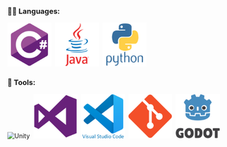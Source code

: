 ### :man_technologist: Languages:

<p>
  <img src="https://github.com/devicons/devicon/blob/master/icons/csharp/csharp-original.svg" title="CSharp" alt="CSharp" width="100" height="100"/>&nbsp;
  <img src="https://github.com/devicons/devicon/blob/master/icons/java/java-original-wordmark.svg" title="Java" alt="Java" width="100" height="100"/>&nbsp;
  <img src="https://github.com/devicons/devicon/blob/master/icons/python/python-original-wordmark.svg" title="Python" alt="Python" width="100" height="100"/>&nbsp;
</p>

### :toolbox: Tools:
<p>
  <img src="https://i.redd.it/8n6x4gk2pnr71.png" title="Unity" alt="Unity" width="100" height="100"/>&nbsp;
  <img src="https://github.com/devicons/devicon/blob/master/icons/visualstudio/visualstudio-plain.svg" title="VisualStudio" alt="VisualStudio" width="100" height="100"/>&nbsp;
  <img src="https://github.com/devicons/devicon/blob/master/icons/vscode/vscode-original-wordmark.svg" title="VSCode" alt="VSCode" width="100" height="100"/>&nbsp;
  <img src="https://github.com/devicons/devicon/blob/master/icons/git/git-original.svg" title="Git" alt="Git" width="100" height="100"/>&nbsp;
  <img src="https://github.com/devicons/devicon/blob/master/icons/godot/godot-original-wordmark.svg" title="Godot" alt="Godot" width="100" height="100"/>&nbsp;
  
</p>
<!---
### :video_game: Games:

<p>
  <a href="https://www.youtube.com/watch?v=zFTs6fMmYcs&list=PLnjJ7YVvszREQbL0owjSKKqeFzKALMLt4&index=2" target="_blank"><img src="https://play-lh.googleusercontent.com/kXZ097gQH4ozauj8jEv-0G-x45nre1siZqFiG37rPuAN0AaSeGYSLsMfTFybOqzXJXhg=w240-h480-rw" alt="HammerRoll" width="150" height="150"></a>
  <a href="https://www.youtube.com/watch?v=cvMZwWfn1wg&list=PLnjJ7YVvszREQbL0owjSKKqeFzKALMLt4&index=1" target="_blank"><img src="https://play-lh.googleusercontent.com/WxEi6bUrMTMtgJqX44Yj-hOehrTj5UWviieEXY7GmElFUayX_dKIxuoLtWFz9dY7HA=s1804" alt="SorryRunner" width="150" height="150"></a>
  
</p>


<!---
Remzi-Gazi/Remzi-Gazi is a ✨ special ✨ repository because its `README.md` (this file) appears on your GitHub profile.
You can click the Preview link to take a look at your changes.
--->
